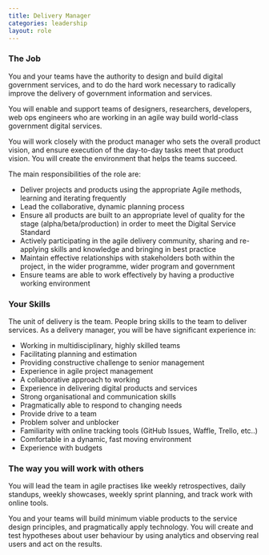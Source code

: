 ```yaml
---
title: Delivery Manager
categories: leadership
layout: role
---
```


### The Job

You and your teams have the authority to design and build digital government services, and to do the hard work necessary to radically improve the delivery of government information and services.

You will enable and support teams of designers, researchers, developers, web ops engineers who are working in an agile way build world-class government digital services.

You will work closely with the product manager who sets the overall product vision, and ensure execution of the day-to-day tasks meet that product vision. You will create the environment that helps the teams succeed.

The main responsibilities of the role are:

- Deliver projects and products using the appropriate Agile methods, learning and iterating frequently
- Lead the collaborative, dynamic planning process
- Ensure all products are built to an appropriate level of quality for the stage (alpha/beta/production) in order to meet the Digital Service Standard
- Actively participating in the agile delivery  community, sharing and re-applying skills and knowledge and bringing in best practice
- Maintain effective relationships with stakeholders both within the project, in the wider programme, wider program and government
- Ensure teams are able to work effectively by having a productive working environment

### Your Skills

The unit of delivery is the team. People bring skills to the team to deliver services. As a delivery manager, you will be have significant experience in:

- Working in multidisciplinary, highly skilled teams
- Facilitating planning and estimation
- Providing constructive challenge to senior management
- Experience in agile project management
- A collaborative approach to working
- Experience in delivering digital products and services
- Strong organisational and communication skills
- Pragmatically able to respond to changing needs
- Provide drive to a team
- Problem solver and unblocker
- Familiarity with online tracking tools (GitHub Issues, Waffle, Trello, etc..)
- Comfortable in a dynamic, fast moving environment
- Experience with budgets

### The way you will work with others

You will lead the team in agile practises like weekly retrospectives, daily standups, weekly showcases, weekly sprint planning, and track work with online tools.

You and your teams will build minimum viable products to the service design principles, and pragmatically apply technology. You will create and test hypotheses about user behaviour by using analytics and observing real users and act on the results.
